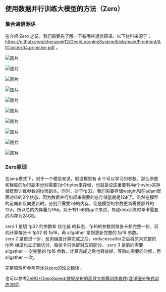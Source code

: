 ## 使用数据并行训练大模型的方法（Zero）

### 集合通信源语

在介绍 Zero 之前，我们需要先了解一下有哪些通信原语。以下材料来源于：https://github.com/chenzomi12/DeepLearningSystem/blob/main/Frontend/AICluster/04.primitive.pdf 。

![图片](https://user-images.githubusercontent.com/35585791/230802924-81fe214a-5c5f-4f82-b516-87e43e25410d.png)

![图片](https://user-images.githubusercontent.com/35585791/230802951-11a65018-e309-4e38-a3a5-a18068fe71ab.png)

![图片](https://user-images.githubusercontent.com/35585791/230803047-8b2f7dd8-3e03-4ec3-8225-4f3eb102a9dd.png)

![图片](https://user-images.githubusercontent.com/35585791/230803065-c8acd8db-3c54-4d58-9ce7-d5ad55caebc8.png)

![图片](https://user-images.githubusercontent.com/35585791/230803092-7f46603f-d349-4730-bfe1-ce81119ed2dc.png)


![图片](https://user-images.githubusercontent.com/35585791/230803125-e049a85e-b147-40e5-841d-f9ac77e6001b.png)

![图片](https://user-images.githubusercontent.com/35585791/230803177-e417aec6-b85b-4a5b-b168-225b51c0cb97.png)

![图片](https://user-images.githubusercontent.com/35585791/230803216-3a86252f-6fa6-4bb5-8ffd-70bdf531a38b.png)

![图片](https://user-images.githubusercontent.com/35585791/230803250-15a1cc17-ce2c-4156-87d3-f5e5c7ba41fc.png)

![图片](https://user-images.githubusercontent.com/35585791/230803290-d3d1c7ec-0b8b-4c3c-a603-d0b15766077b.png)

### Zero原理

在amp模式下，对于一个模型来说，假设模型有 $\phi$ 个可以学习的参数。那么参数和梯度的fp16副本分别需要$2\phi$个bytes来存储，也就是说这里要有$4\phi$个bytes来存储模型训练参数的fp16副本。同时，对于fp32，我们需要存储weight和在adam里面对应的2个状态，因为数据并行加起来需要的总存储量就是$12\phi$了。虽然在模型的前向和反向更新时，分别只需要$2\phi$的内存，但是模型的参数更新需要额外的$12\phi$，所以总的内存量为$16\phi$。对于有1.5B的gpt2来说，导致ddp训练时单卡需要的内存为24GB。


zero 1 是切 fp32 的参数和 优化器 的状态，fp16的参数则每张卡都完整一份，前向计算每张卡 fp32 转 fp16，再 allgather 拿到更新完整的 fp16 参数。  
zero 2 是更进一步，反向梯度计算完成之后，reducescatter之后将原来完整的 fp16 梯度也立即做切分，每张卡只保留对应的部分。
zero 3 是前向需要 allgather 一次完整的 fp16 参数，计算完成之后也释放掉，等后向需要的时候，再 allgather 一次。

完整原理可参考[李沐对zero的论文精读](https://www.bilibili.com/video/BV1tY411g7ZT/?spm_id_from=333.788&vd_source=4dffb0fbabed4311f4318e8c6d253a10) 。

也可以参考[ZeRO+DeepSpeed:微软发布的高效大规模训练套件(含详细分布式训练流程)](https://zhuanlan.zhihu.com/p/108571246)

